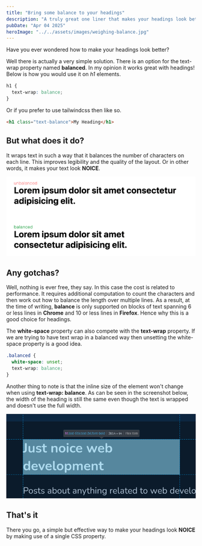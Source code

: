 ```yaml
---
title: "Bring some balance to your headings"
description: "A truly great one liner that makes your headings look better"
pubDate: "Apr 04 2025"
heroImage: "../../assets/images/weighing-balance.jpg"
---
```


Have you ever wondered how to make your headings look better?

Well there is actually a very simple solution. There is an option for the text-wrap property named **balanced**. In my opinion it works great with headings! Below is how you would use it on _h1_ elements.

```css
h1 {
  text-wrap: balance;
}
```

Or if you prefer to use tailwindcss then like so.

```html
<h1 class="text-balance">My Heading</h1>
```

## But what does it do?

It wraps text in such a way that it balances the number of characters on each line. This improves legibility and the quality of the layout. Or in other words, it makes your text look **NOICE**.

![Example of text-wrap balanced](../../assets/images/text-balance-example.png)

## Any gotchas?

Well, nothing is ever free, they say. In this case the cost is related to performance. It requires additional computation to count the characters and then work out how to balance the length over multiple lines. As a result, at the time of writing, **balance** is only supported on blocks of text spanning 6 or less lines in **Chrome** and 10 or less lines in **Firefox**. Hence why this is a good choice for headings.

The **white-space** property can also compete with the **text-wrap** property. If we are trying to have text wrap in a balanced way then unsetting the white-space property is a good idea.

```css
.balanced {
  white-space: unset;
  text-wrap: balance;
}
```

Another thing to note is that the inline size of the element won't change when using **text-wrap: balance**. As can be seen in the screenshot below, the width of the heading is still the same even though the text is wrapped and doesn't use the full width.

![Inline size doesn't change](../../assets/images/text-balance-inline-size-not-change.png)

## That's it

There you go, a simple but effective way to make your headings look **NOICE** by making use of a single CSS property.
